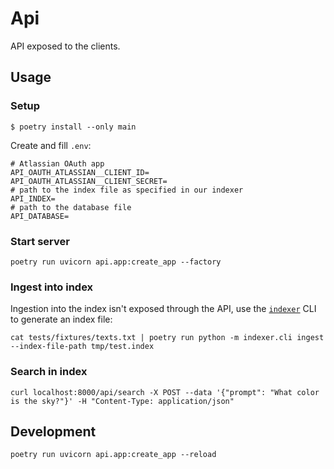 # Api

API exposed to the clients.

## Usage

### Setup

```console
$ poetry install --only main
```

Create and fill `.env`:

```
# Atlassian OAuth app
API_OAUTH_ATLASSIAN__CLIENT_ID=
API_OAUTH_ATLASSIAN__CLIENT_SECRET=
# path to the index file as specified in our indexer
API_INDEX=
# path to the database file
API_DATABASE=
```

### Start server

```
poetry run uvicorn api.app:create_app --factory
```

### Ingest into index

Ingestion into the index isn't exposed through the API, use the [`indexer`](../indexer) CLI to generate an index file:

```
cat tests/fixtures/texts.txt | poetry run python -m indexer.cli ingest --index-file-path tmp/test.index
```

### Search in index

```
curl localhost:8000/api/search -X POST --data '{"prompt": "What color is the sky?"}' -H "Content-Type: application/json"
```

## Development

```
poetry run uvicorn api.app:create_app --reload
```

